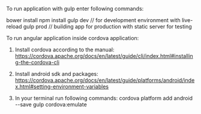 To run application with gulp enter following commands:

bower install
npm install
gulp dev // for development environment with live-reload
gulp prod // building app for production with static server for testing

To run angular application inside cordova application:
1) Install cordova according to the manual:
https://cordova.apache.org/docs/en/latest/guide/cli/index.html#installing-the-cordova-cli

2) Install android sdk and packages:
https://cordova.apache.org/docs/en/latest/guide/platforms/android/index.html#setting-environment-variables

3) In your terminal run following commands:
cordova platform add android --save
gulp cordova:emulate
